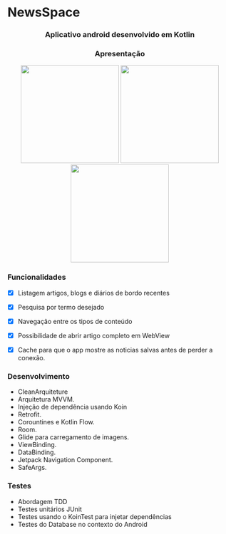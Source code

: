 # NewsSpace

<h3 align = "center"> Aplicativo android desenvolvido em Kotlin</h3>


<h3 align = "center"> Apresentação </h3>

<p align="center">







<img src="https://user-images.githubusercontent.com/94938103/211679056-db200399-ee0c-4362-a623-46e6c2233838.png" width="220" >
 
<img src="https://user-images.githubusercontent.com/94938103/211679294-5a8a6d12-a872-4f33-bb60-c82dfff32497.png" width="220"> 
  
<img src="https://user-images.githubusercontent.com/94938103/211679457-72b59b09-c7db-46fb-9867-0418cc1313ae.png" width="220">   
   





</p>

<h3> Funcionalidades </h3>

- [x] Listagem artigos, blogs e diários de bordo recentes
- [x] Pesquisa por termo desejado
- [x] Navegação entre os tipos de conteúdo
- [x] Possibilidade de abrir artigo completo em WebView
- [x] Cache para que o app mostre as noticias salvas antes de perder a conexão.





<h3> Desenvolvimento </h3>

- CleanArquiteture
- Arquitetura MVVM.
- Injeção de dependência usando Koin
- Retrofit.
- Corountines e Kotlin Flow.
- Room.
- Glide para carregamento de imagens.
- ViewBinding.
- DataBinding.
- Jetpack Navigation Component.
- SafeArgs.

<h3> Testes </h3>

- Abordagem TDD
- Testes unitários JUnit
- Testes usando o KoinTest para injetar dependências
- Testes do Database no contexto do Android
